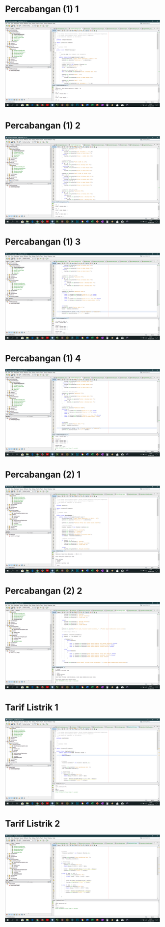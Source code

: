 # Percabangan (1) 1
![Alt Text](https://github.com/bayuswara/Percabangan/blob/master/Cabang%20(1)%201.png)
# Percabangan (1) 2 
![Alt Text](https://github.com/bayuswara/Percabangan/blob/master/Cabang%20(1)%202.png)
# Percabangan (1) 3 
![Alt Text](https://github.com/bayuswara/Percabangan/blob/master/Cabang%20(1)%203.png)
# Percabangan (1) 4 
![Alt Text](https://github.com/bayuswara/Percabangan/blob/master/Cabang%20(1)%204.png)
# Percabangan (2) 1 
![Alt Text](https://github.com/bayuswara/Percabangan/blob/master/Cabang%20(2)%201.png) 
# Percabangan (2) 2 
![Alt Text](https://github.com/bayuswara/Percabangan/blob/master/Cabang%20(2)%202.png)
# Tarif Listrik 1 
![Alt Text](https://github.com/bayuswara/Percabangan/blob/master/Listrik%201.png) 
# Tarif Listrik 2
![Alt Text](https://github.com/bayuswara/Percabangan/blob/master/Listrik%202.png)
